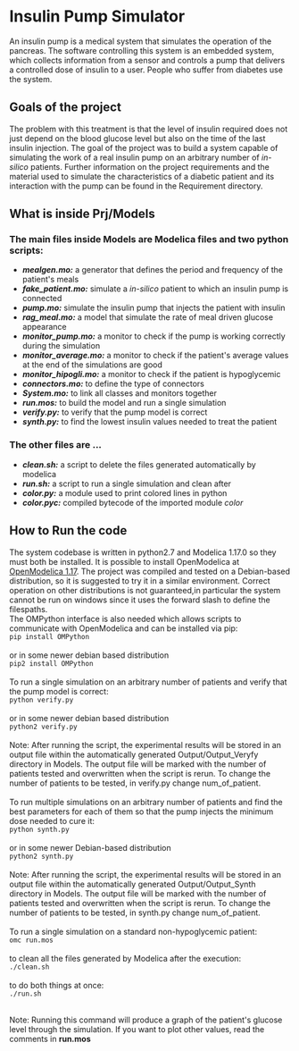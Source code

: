 # Insulin Pump Simulator
<div>An insulin pump is a medical system that simulates the operation of the pancreas. The software controlling this system is an embedded system, which
collects information from a sensor and controls a pump that delivers a controlled dose of insulin to a user. People who suffer from diabetes use the system.</div>

<h2>Goals of the project</h2>
<div>The problem with this treatment is that the level of insulin required does not just depend on the blood glucose level but also on the time of the last insulin injection. The goal of the project was to build a system capable of simulating the work of a real insulin pump on an arbitrary number of <i>in-silico</i> patients. Further information on the project requirements and the material used to simulate the characteristics of a diabetic patient and its interaction with the pump can be found in the Requirement directory.</div> 

<h2>What is inside Prj/Models</h2>
<h3>The main files inside Models are Modelica files and two python scripts:</h3> 
<ul>
  <li> <b><i>mealgen.mo:</i></b> a generator that defines the period and frequency of the patient's meals</li>
  <li> <b><i>fake_patient.mo:</i></b> simulate a <i>in-silico</i> patient to which an insulin pump is connected</li>
  <li> <b><i>pump.mo:</i></b> simulate the insulin pump that injects the patient with insulin</li>
  <li> <b><i>rag_meal.mo:</i></b> a model that simulate the rate of meal driven glucose appearance</li>
  <li> <b><i>monitor_pump.mo:</i></b> a monitor to check if the pump is working correctly during the simulation</li>
  <li> <b><i>monitor_average.mo:</i></b> a monitor to check if the patient's average values at the end of the simulations are good</li>
   <li> <b><i>monitor_hipogli.mo:</i></b> a monitor to check if the patient is hypoglycemic</li>
  <li> <b><i>connectors.mo:</i></b> to define the type of connectors </li>
  <li> <b><i>System.mo:</i></b> to link all classes and monitors together</li>
  <li> <b><i>run.mos:</i></b> to build the model and run a single simulation</li>
  <li> <b><i>verify.py:</i></b> to verify that the pump model is correct  </li>
  <li> <b><i>synth.py:</i></b> to find the lowest insulin values needed to treat the patient</li> 
</ul>
<h3>The other files are ...</h3>
<ul>
  <li> <b><i>clean.sh:</i></b> a script to delete the files generated automatically by modelica</li>
  <li> <b><i>run.sh:</i></b> a script to run a single simulation and clean after</li>
  <li> <b><i>color.py:</i></b> a module used to print colored lines in python</li>
  <li> <b><i>color.pyc:</i></b> compiled bytecode of the imported module <i>color</i></li>
</ul>

<h2>How to Run the code</h2>

<div>The system codebase is written in python2.7 and Modelica 1.17.0 so they must both be installed. It is possible to install OpenModelica at <a href="https://openmodelica.org/">OpenModelica 1.17</a>. The project was compiled and tested on a Debian-based distribution, so it is suggested to try it in a similar environment. Correct operation on other distributions is not guaranteed,in particular the system cannot be run on windows since it uses the  forward slash to define the filespaths. <br>
The OMPython interface is also needed which allows scripts to communicate with OpenModelica and can be installed via pip: </div>
<code>pip install OMPython</code><br>
<br>
<div>or in some newer debian based distribution</div>
<code>pip2 install OMPython</code><br>
<br>

<div>To run a single simulation on an arbitrary number of patients and verify that the pump model is correct:</div> 
<code>python verify.py </code><br>
<br>
<div>or in some newer debian based distribution</div>
<code>python2 verify.py </code><br>
<br>

<div>Note: After running the script, the experimental results will be stored in an output file within the automatically generated Output/Output_Veryfy directory in Models. The output file will be marked with the number of patients tested and overwritten when the script is rerun. To change the number of patients to be tested, in verify.py change num_of_patient.</div><br>

<div>To run multiple simulations on an arbitrary number of patients and find the best parameters for each of them so that the pump injects the minimum dose needed to cure it:</div> 
<code>python synth.py </code><br>
<br>
<div>or in some newer Debian-based distribution</div>
<code>python2 synth.py </code><br>
<br>

<div>Note: After running the script, the experimental results will be stored in an output file within the automatically generated Output/Output_Synth directory in Models. The output file will be marked with the number of patients tested and overwritten when the script is rerun. To change the number of patients to be tested, in synth.py change num_of_patient.</div><br>

<div>To run a single simulation on a standard non-hypoglycemic patient:</div> 
<code>omc run.mos</code> <br>
<br>
<div> to clean all the files generated by Modelica after the execution:</div>
<code>./clean.sh</code> <br>
<br>
<div> to do both things at once:</div>
<code>./run.sh</code> <br>
<br>

<p>Note: Running this command will produce a graph of the patient's glucose level through the simulation. If you want to plot other values, read the comments in <b>run.mos</b></p>



